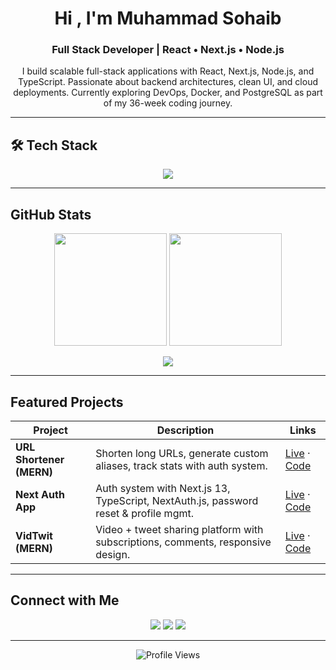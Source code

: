 <h1 align="center">Hi , I'm Muhammad Sohaib</h1>
<h3 align="center">Full Stack Developer | React • Next.js • Node.js</h3>

<p align="center">
 I build scalable full-stack applications with React, Next.js, Node.js, and TypeScript.  
 Passionate about backend architectures, clean UI, and cloud deployments.  
 Currently exploring DevOps, Docker, and PostgreSQL as part of my 36-week coding journey.  
</p>

---

## 🛠 Tech Stack

<p align="center">
  <img src="https://skillicons.dev/icons?i=html,css,js,ts,react,next,tailwind,nodejs,express,mongodb,postgresql,docker,git,github,postman,figma" />
</p>

---

##  GitHub Stats

<p align="center">
  <img src="https://github-readme-stats.vercel.app/api?username=sohaibkundi2&show_icons=true&theme=tokyonight" height="180" />
  <img src="https://github-readme-streak-stats.herokuapp.com/?user=sohaibkundi2&theme=tokyonight" height="180" />
</p>

<p align="center">
  <img src="https://github-readme-stats.vercel.app/api/top-langs/?username=sohaibkundi2&layout=compact&theme=tokyonight&v=2" />
</p>

---

##  Featured Projects

| Project | Description | Links |
|---------|-------------|-------|
| **URL Shortener (MERN)** | Shorten long URLs, generate custom aliases, track stats with auth system. | [ Live](https://shrtit.tech) · [ Code](https://github.com/sohaibkundi2/url-shortner) |
| **Next Auth App** | Auth system with Next.js 13, TypeScript, NextAuth.js, password reset & profile mgmt. | [ Live](https://next-auth-app-nine-vert.vercel.app) · [ Code](https://github.com/Sohaibkundi2/Next-Auth-App) |
| **VidTwit (MERN)** | Video + tweet sharing platform with subscriptions, comments, responsive design. | [ Live](https://my-tube-red.vercel.app/) · [ Code](https://github.com/sohaibkundi2/mytube) |

---

##  Connect with Me

<p align="center">
  <a href="https://www.linkedin.com/in/sohaibkundi2"><img src="https://img.shields.io/badge/LinkedIn-0077B5.svg?&style=for-the-badge&logo=linkedin&logoColor=white" /></a>
  <a href="https://sohaibkhan.me"><img src="https://img.shields.io/badge/Portfolio-000000.svg?&style=for-the-badge&logo=vercel&logoColor=white" /></a>
  <a href="mailto:sohaibkundi2@gmail.com"><img src="https://img.shields.io/badge/Email-D14836.svg?&style=for-the-badge&logo=gmail&logoColor=white" /></a>
</p>

---

<p align="center">
  <img src="https://komarev.com/ghpvc/?username=sohaibkundi2&style=flat-square&color=blue" alt="Profile Views"/>
</p>
